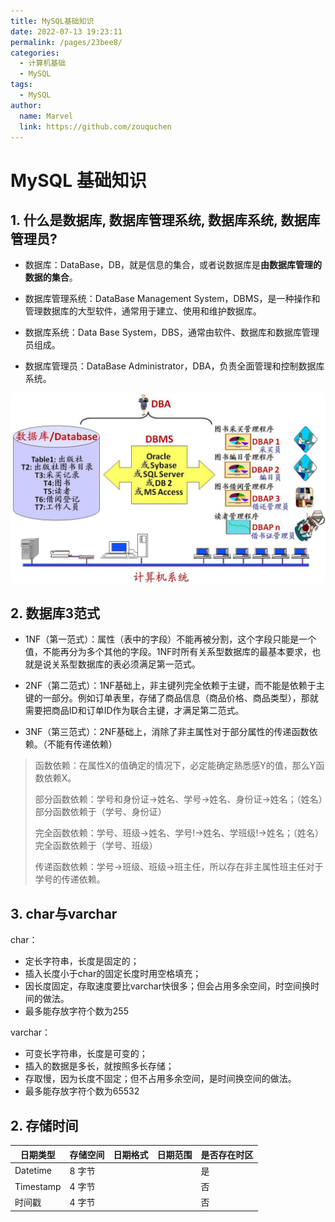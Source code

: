```yaml
---
title: MySQL基础知识
date: 2022-07-13 19:23:11
permalink: /pages/23bee8/
categories:
  - 计算机基础
  - MySQL
tags:
  - MySQL
author: 
  name: Marvel
  link: https://github.com/zouquchen
---
```

# MySQL 基础知识

## 1. 什么是数据库, 数据库管理系统, 数据库系统, 数据库管理员?

- 数据库：DataBase，DB，就是信息的集合，或者说数据库是**由数据库管理的数据的集合**。

- 数据库管理系统：DataBase Management System，DBMS，是一种操作和管理数据库的大型软件，通常用于建立、使用和维护数据库。

- 数据库系统：Data Base System，DBS，通常由软件、数据库和数据库管理员组成。
- 数据库管理员：DataBase Administrator，DBA，负责全面管理和控制数据库系统。

<img src="https://raw.githubusercontent.com/zouquchen/Images/main/imgs/e21120184e63406526a4e873cacd23f2.png" alt="数据库系统基本构成" style="zoom:50%;" />

## 2. 数据库3范式

- 1NF（第一范式）：属性（表中的字段）不能再被分割，这个字段只能是一个值，不能再分为多个其他的字段。1NF时所有关系型数据库的最基本要求，也就是说关系型数据库的表必须满足第一范式。

- 2NF（第二范式）：1NF基础上，非主键列完全依赖于主键，而不能是依赖于主键的一部分。例如订单表里，存储了商品信息（商品价格、商品类型），那就需要把商品ID和订单ID作为联合主键，才满足第二范式。

- 3NF（第三范式）：2NF基础上，消除了非主属性对于部分属性的传递函数依赖。（不能有传递依赖）

> 函数依赖：在属性X的值确定的情况下，必定能确定熟悉感Y的值，那么Y函数依赖X。
>
> 部分函数依赖：学号和身份证->姓名、学号->姓名、身份证->姓名；（姓名）部分函数依赖于（学号、身份证）
>
> 完全函数依赖：学号、班级->姓名、学号!->姓名、学班级!->姓名；（姓名）完全函数依赖于（学号、班级）
>
> 传递函数依赖：学号->班级、班级->班主任，所以存在非主属性班主任对于学号的传递依赖。

## 3. char与varchar

char：

- 定长字符串，长度是固定的；
- 插入长度小于char的固定长度时用空格填充；
- 因长度固定，存取速度要比varchar快很多；但会占用多余空间，时空间换时间的做法。
- 最多能存放字符个数为255

varchar：

- 可变长字符串，长度是可变的；
- 插入的数据是多长，就按照多长存储；
- 存取慢，因为长度不固定；但不占用多余空间，是时间换空间的做法。
- 最多能存放字符个数为65532

## 2. 存储时间

| 日期类型  | 存储空间 | 日期格式 | 日期范围 | 是否存在时区 |
| --------- | -------- | -------- | -------- | ------------ |
| Datetime  | 8 字节   |          |          | 是           |
| Timestamp | 4 字节   |          |          | 否           |
| 时间戳    | 4 字节   |          |          | 否           |

